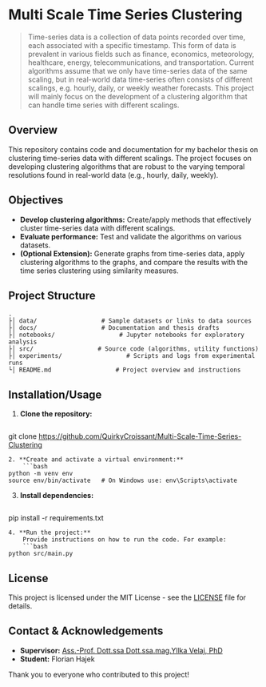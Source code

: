# Multi Scale Time Series Clustering

> Time-series data is a collection of data points recorded over time, each associated with a specific timestamp. This form of data is prevalent in various fields such as finance, economics, meteorology, healthcare, energy, telecommunications, and transportation. Current algorithms assume that we only have time-series data of the same scaling, but in real-world data time-series often consists of different scalings, e.g. hourly, daily, or weekly weather forecasts. This project will mainly focus on the development of a clustering algorithm that can handle time series with different scalings. 

## Overview

This repository contains code and documentation for my bachelor thesis on clustering time-series data with different scalings. The project focuses on developing clustering algorithms that are robust to the varying temporal resolutions found in real-world data (e.g., hourly, daily, weekly).

## Objectives

- **Develop clustering algorithms:** Create/apply methods that effectively cluster time-series data with different scalings.
- **Evaluate performance:** Test and validate the algorithms on various datasets.
- **(Optional Extension):** Generate graphs from time-series data, apply clustering algorithms to the graphs, and compare the results with the time series clustering using similarity measures.

## Project Structure

```
.
├│ data/                  # Sample datasets or links to data sources
├│ docs/                  # Documentation and thesis drafts
├│ notebooks/                  # Jupyter notebooks for exploratory analysis
├│ src/                  # Source code (algorithms, utility functions)
├│ experiments/                  # Scripts and logs from experimental runs
└│ README.md                  # Project overview and instructions
```

## Installation/Usage

1. **Clone the repository:**
    ```bash
git clone https://github.com/QuirkyCroissant/Multi-Scale-Time-Series-Clustering
```
2. **Create and activate a virtual environment:**
    ```bash
python -m venv env
source env/bin/activate   # On Windows use: env\Scripts\activate
```
3. **Install dependencies:**
    ```bash
pip install -r requirements.txt
```
4. **Run the project:**
    Provide instructions on how to run the code. For example:
    ```bash
python src/main.py
```

## License

This project is licensed under the MIT License - see the [LICENSE](LICENSE) file for details.

## Contact & Acknowledgements

- **Supervisor:** [Ass.-Prof. Dott.ssa Dott.ssa.mag.Yllka Velaj, PhD](mailto:yllka.velaj@univie.ac.at)
- **Student:** Florian Hajek

Thank you to everyone who contributed to this project!